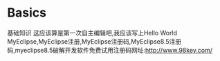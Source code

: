 # Basics
基础知识
这应该算是第一次自主编辑吧,我应该写上Hello World
MyEclipse,MyEclipse注册,MyEclipse注册码,MyEclipse8.5注册码,myeclipse8.5破解开发软件免费试用注册码网址:http://www.98key.com/
